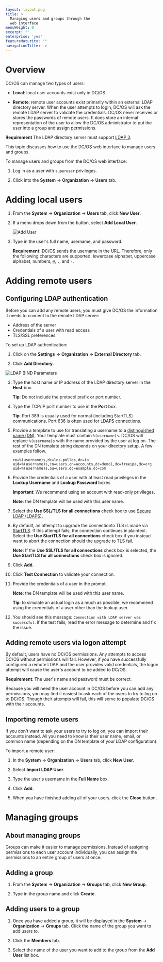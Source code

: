```yaml
---
layout: layout.pug
title: >
  Managing users and groups through the
  web interface
menuWeight: 0
excerpt: ""
enterprise: 'yes'
featureMaturity: ""
navigationTitle:  >
---
```



# Overview

DC/OS can manage two types of users:

* **Local**: local user accounts exist only in DC/OS.

* **Remote**: remote user accounts exist primarily within an external LDAP directory server. When the user attempts to login, DC/OS will ask the remote LDAP server to validate the credentials. DC/OS never receives or stores the passwords of remote users. It does store an internal representation of the user to allow the DC/OS administrator to put the user into a group and assign permissions.

**Requirement** The LDAP directory server must support [LDAP 3](https://tools.ietf.org/html/rfc4511).

This topic discusses how to use the DC/OS web interface to manage users and groups. 

To manage users and groups from the DC/OS web interface:

1. Log in as a user with `superuser` privileges.

2. Click into the **System** -> **Organization** -> **Users** tab.

# Adding local users
 
1. From the **System** -> **Organization** -> **Users** tab, click **New User**.

2. If a menu drops down from the button, select **Add Local User**.
        
   ![Add User](/assets/images/auth-enable-add-user.gif)
   
3. Type in the user's full name, username, and password. 

   **Requirement**: DC/OS sends the username in the URL. Therefore, only the following characters are supported: lowercase alphabet, uppercase alphabet, numbers, `@`, `.`, and `-`.
<!-- The full name supports unicode characters. The username supports all alphanumeric characters. Names can contain (A - Z), lowercase, supports Japanese, German, and English chars. --> 

# Adding remote users

## Configuring LDAP authentication
    
Before you can add any remote users, you must give DC/OS the information it needs to connect to the remote LDAP server:

* Address of the server
* Credentials of a user with read access
* TLS/SSL preferences

To set up LDAP authentication:

1.  Click on the **Settings** -> **Organization** -> **External Directory** tab.
        
2.  Click **Add Directory**.
            
   ![LDAP BIND Parameters](/assets/images/ldap-bind-params.gif)           
 
3.  Type the host name or IP address of the LDAP directory server in the **Host** box. 

    **Tip**: Do not include the protocol prefix or port number. 
            
4.  Type the TCP/IP port number to use in the **Port** box. 

    **Tip**: Port 389 is usually used for normal (including StartTLS) communications. Port 636 is often used for LDAPS connections.
            
5.  Provide a template to use for translating a username to a [distinguished name (DN)](https://www.ldap.com/ldap-dns-and-rdns). Your template  must contain `%(username)s`. DC/OS will replace `%(username)s` with the name provided by the user at log on. The rest of the DN template string depends on your directory setup. A few examples follow.
            
        cn=%(username)s,dc=los-pollos,dc=io
        uid=%(username)s,cn=users,cn=accounts,dc=demo1,dc=freeipa,dc=org
        uid=%(username)s,ou=users,dc=example,dc=com


6.  Provide the credentials of a user with at least read privileges in the **Lookup Username** and **Lookup Password** boxes. 

    **Important**: We recommend using an account with read-only privileges. 

    **Note**: the DN template will be used with this user name.

7.  Select the **Use SSL/TLS for all connections** check box to use [Secure LDAP (LDAPS)](http://social.technet.microsoft.com/wiki/contents/articles/2980.ldap-over-ssl-ldaps-certificate.aspx). 
            
8.  By default, an attempt to upgrade the connectionto TLS is made via [StartTLS](https://tools.ietf.org/html/rfc2830). If this attempt fails, the connection continues in plaintext. Select the **Use StartTLS for all connections** check box if you instead want to abort the connection should the upgrade to TLS fail. 

    **Note**: If the **Use SSL/TLS for all connections** check box is selected, the **Use StartTLS for all connections** check box is ignored.
    
9.  Click **Add**. 

10. Click **Test Connection** to validate your connection. 

11. Provide the credentials of a user in the prompt. 

    **Note**: the DN template will be used with this user name.

    **Tip**: to simulate an actual login as a much as possible, we recommend using the credentials of a user other than the lookup user.

12. You should see this message: `Connection with LDAP server was successful`. If the test fails, read the error message to determine and fix the issue.
  
## Adding remote users via logon attempt

By default, users have no DC/OS permissions. Any attempts to access DC/OS without permissions will fail. However, if you have successfully configured a remote LDAP and the user provides valid credentials, the logon attempt will cause the user's account to be added to DC/OS. 

**Requirement**: The user's name and password must be correct.

Because you will need the user account in DC/OS before you can add any permissions, you may find it easiest to ask each of the users to try to log on to DC/OS. Though their attempts will fail, this will serve to populate DC/OS with their accounts.

## Importing remote users

If you don't want to ask your users to try to log on, you can import their accounts instead. All you need to know is their user name, email, or common name (depending on the DN template of your LDAP configuration).

To import a remote user:

1. In the **System** -> **Organization** -> **Users** tab, click **New User**.

2. Select **Import LDAP User**.

3. Type the user's username in the **Full Name** box.

4. Click **Add**. 

5. When you have finished adding all of your users, click the **Close** button.

# Managing groups

## About managing groups

Groups can make it easier to manage permissions. Instead of assigning permissions to each user account individually, you can assign the permissions to an entire group of users at once.

## Adding a group
    
1.  From the **System** -> **Organization** -> **Groups** tab, click **New Group**.

2.  Type in the group name and click **Create**.

## Adding users to a group
    
1.  Once you have added a group, it will be displayed in the  **System** -> **Organization** -> **Groups** tab. Click the name of the group you want to add users to. 

2.  Click the **Members** tab.

3.  Select the name of the user you want to add to the group from the **Add User** list box.


